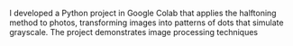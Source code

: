 I developed a Python project in Google Colab that applies the halftoning method to photos, transforming images into patterns of dots that simulate grayscale. 
The project demonstrates image processing techniques
